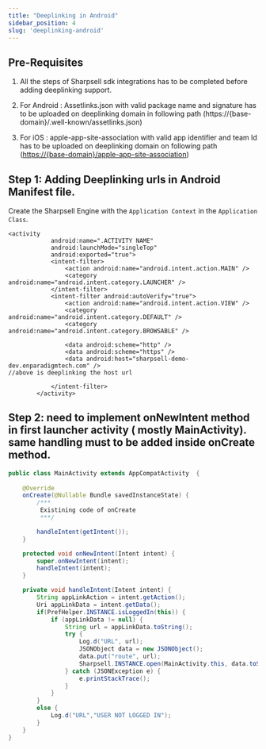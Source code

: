 ```yaml
---
title: "Deeplinking in Android"
sidebar_position: 4
slug: 'deeplinking-android'
---
```


## Pre-Requisites
1. All the steps of Sharpsell sdk integrations has to be completed before adding deeplinking support.

2. For Android : Assetlinks.json with valid package name and signature has to be uploaded on deeplinking domain in following path (https://{base-domain}/.well-known/assetlinks.json)

3. For iOS : apple-app-site-association with valid app identifier and team Id has to be uploaded on deeplinking domain on following path ([https://{base-domain}/apple-app-site-association](https://enparadigmtech.com/apple-app-site-association))


## Step 1: Adding Deeplinking urls in Android Manifest file.

Create the Sharpsell Engine with the `Application Context` in the `Application Class`.

```
<activity
            android:name=".ACTIVITY NAME"
            android:launchMode="singleTop"
            android:exported="true">
            <intent-filter>
                <action android:name="android.intent.action.MAIN" />
                <category android:name="android.intent.category.LAUNCHER" />
            </intent-filter>
            <intent-filter android:autoVerify="true">
                <action android:name="android.intent.action.VIEW" />
                <category android:name="android.intent.category.DEFAULT" />
                <category android:name="android.intent.category.BROWSABLE" />

                <data android:scheme="http" />
                <data android:scheme="https" />
                <data android:host="sharpsell-demo-dev.enparadigmtech.com" />
//above is deeplinking the host url 
            
            </intent-filter>
        </activity>
```

## Step 2: need to implement onNewIntent method in first launcher activity ( mostly MainActivity). same handling must to be added inside onCreate method.

```java
public class MainActivity extends AppCompatActivity  {
    
    @Override
    onCreate(@Nullable Bundle savedInstanceState) {
        /***
         Existining code of onCreate
         ***/

        handleIntent(getIntent());
    }

    protected void onNewIntent(Intent intent) {
        super.onNewIntent(intent);
        handleIntent(intent);
    }

    private void handleIntent(Intent intent) {
        String appLinkAction = intent.getAction();
        Uri appLinkData = intent.getData();
        if(PrefHelper.INSTANCE.isLoggedIn(this)) {
            if (appLinkData != null) {
                String url = appLinkData.toString();
                try {
                    Log.d("URL", url);
                    JSONObject data = new JSONObject();
                    data.put("route", url);
                    Sharpsell.INSTANCE.open(MainActivity.this, data.toString());
                } catch (JSONException e) {
                    e.printStackTrace();
                }
            }
        }
        else {
            Log.d("URL","USER NOT LOGGED IN");
        }
    }
}
```
 